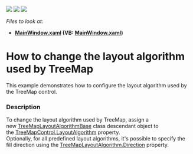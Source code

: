<!-- default badges list -->
![](https://img.shields.io/endpoint?url=https://codecentral.devexpress.com/api/v1/VersionRange/128571968/22.2.2%2B)
[![](https://img.shields.io/badge/Open_in_DevExpress_Support_Center-FF7200?style=flat-square&logo=DevExpress&logoColor=white)](https://supportcenter.devexpress.com/ticket/details/T308988)
[![](https://img.shields.io/badge/📖_How_to_use_DevExpress_Examples-e9f6fc?style=flat-square)](https://docs.devexpress.com/GeneralInformation/403183)
<!-- default badges end -->
<!-- default file list -->
*Files to look at*:

* **[MainWindow.xaml](./CS/TreeMapLayoutAlgorithmCustomizationSample/MainWindow.xaml) (VB: [MainWindow.xaml](./VB/TreeMapLayoutAlgorithmCustomizationSample/MainWindow.xaml))**
<!-- default file list end -->
# How to change the layout algorithm used by TreeMap


<p>This example demonstrates how to configure the layout algorithm used by the TreeMap control.</p>


<h3>Description</h3>

To change the layout algorithm used by TreeMap, assign a new&nbsp;<a href="https://documentation.devexpress.com/#WPF/clsDevExpressXpfTreeMapTreeMapLayoutAlgorithmBasetopic">TreeMapLayoutAlgorithmBase</a>&nbsp;class descendant object to the&nbsp;<a href="https://documentation.devexpress.com/#WPF/DevExpressXpfTreeMapTreeMapControl_LayoutAlgorithmtopic">TreeMapControl.LayoutAlgorithm</a>&nbsp;property.<br>Optionally, for all predefined layout algorithms, it's possible to specify the fill direction using the&nbsp;<a href="https://documentation.devexpress.com/#WPF/DevExpressXpfTreeMapTreeMapLayoutAlgorithm_Directiontopic">TreeMapLayoutAlgorithm.Direction</a>&nbsp;property.

<br/>


